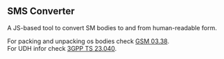 SMS Converter
---

A JS-based tool to convert SM bodies to and from human-readable form.

For packing and unpacking os bodies check [GSM 03.38](https://www.etsi.org/deliver/etsi_ts/100900_100999/100900/07.02.00_60/ts_100900v070200p.pdf). \
For UDH infor check [3GPP TS 23.040](https://www.etsi.org/deliver/etsi_ts/123000_123099/123040/16.00.00_60/ts_123040v160000p.pdf).